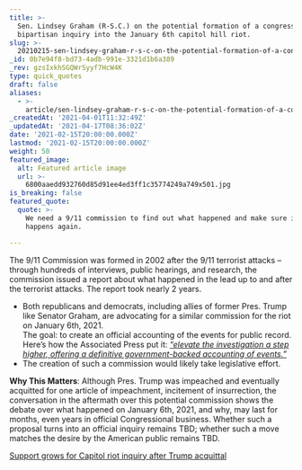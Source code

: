 ```yaml
---
title: >-
  Sen. Lindsey Graham (R-S.C.) on the potential formation of a congressional
  bipartisan inquiry into the January 6th capitol hill riot.
slug: >-
  20210215-sen-lindsey-graham-r-s-c-on-the-potential-formation-of-a-congressional-bipartisan-inquiry
_id: 0b7e94f8-bd73-4adb-991e-3321d1b6a389
_rev: gzsIxkhSGQWrSyyf7HcW4K
type: quick_quotes
draft: false
aliases:
  - >-
    article/sen-lindsey-graham-r-s-c-on-the-potential-formation-of-a-congressional-bipartisan-inquiry-into-the-january-6th-capitol-hill-riot/
_createdAt: '2021-04-01T11:32:49Z'
_updatedAt: '2021-04-17T08:36:02Z'
date: '2021-02-15T20:00:00.000Z'
lastmod: '2021-02-15T20:00:00.000Z'
weight: 50
featured_image:
  alt: Featured article image
  url: >-
    6800aaedd932760d85d91ee4ed3ff1c35774249a749x501.jpg
is_breaking: false
featured_quote:
  quote: >-
    We need a 9/11 commission to find out what happened and make sure it never
    happens again.

---
```

The 9/11 Commission was formed in 2002 after the 9/11 terrorist attacks – through hundreds of interviews, public hearings, and research, the commission issued a report about what happened in the lead up to and after the terrorist attacks. The report took nearly 2 years.

* Both republicans and democrats, including allies of former Pres. Trump like Senator Graham, are advocating for a similar commission for the riot on January 6th, 2021.  
The goal: to create an official accounting of the events for public record. Here’s how the Associated Press put it: [_“elevate the investigation a step higher, offering a definitive government-backed accounting of events.”_](https://apnews.com/article/donald-trump-capitol-siege-acquittals-impeachments-trump-impeachment-7ebcbaedd6985537dec0c3918cbf06d9)
* The creation of such a commission would likely take legislative effort.

**Why This Matters**: Although Pres. Trump was impeached and eventually acquitted for one article of impeachment, incitement of insurrection, the conversation in the aftermath over this potential commission shows the debate over what happened on January 6th, 2021, and why, may last for months, even years in official Congressional business. Whether such a proposal turns into an official inquiry remains TBD; whether such a move matches the desire by the American public remains TBD.

[Support grows for Capitol riot inquiry after Trump acquittal](https://apnews.com/article/donald-trump-capitol-siege-acquittals-impeachments-trump-impeachment-7ebcbaedd6985537dec0c3918cbf06d9)